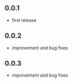 ## 0.0.1

* first release

## 0.0.2

* improvement and bug fixes

## 0.0.3

* improvement and bug fixes
